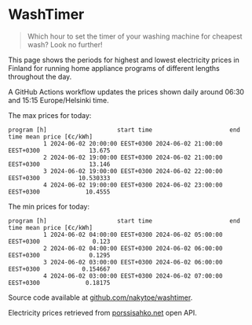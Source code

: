 
# WashTimer

> Which hour to set the timer of your washing machine for cheapest wash? Look no further!

This page shows the periods for highest and lowest electricity prices in Finland 
for running home appliance programs of different lengths throughout the day. 

A GitHub Actions workflow updates the prices shown daily around 06:30 and 15:15 Europe/Helsinki time.

The max prices for today:

	program [h]                    start time                      end time mean price [€c/kWh]
	          1 2024-06-02 20:00:00 EEST+0300 2024-06-02 21:00:00 EEST+0300              13.675
	          2 2024-06-02 19:00:00 EEST+0300 2024-06-02 21:00:00 EEST+0300              13.146
	          3 2024-06-02 19:00:00 EEST+0300 2024-06-02 22:00:00 EEST+0300           10.530333
	          4 2024-06-02 19:00:00 EEST+0300 2024-06-02 23:00:00 EEST+0300             10.4555

The min prices for today:

	program [h]                    start time                      end time mean price [€c/kWh]
	          1 2024-06-02 04:00:00 EEST+0300 2024-06-02 05:00:00 EEST+0300               0.123
	          2 2024-06-02 04:00:00 EEST+0300 2024-06-02 06:00:00 EEST+0300              0.1295
	          3 2024-06-02 03:00:00 EEST+0300 2024-06-02 06:00:00 EEST+0300            0.154667
	          4 2024-06-02 03:00:00 EEST+0300 2024-06-02 07:00:00 EEST+0300             0.18175


Source code available at [github.com/nakytoe/washtimer](https://github.com/nakytoe/washtimer).

Electricity prices retrieved from [porssisahko.net](https://porssisahko.net/api) open API.
